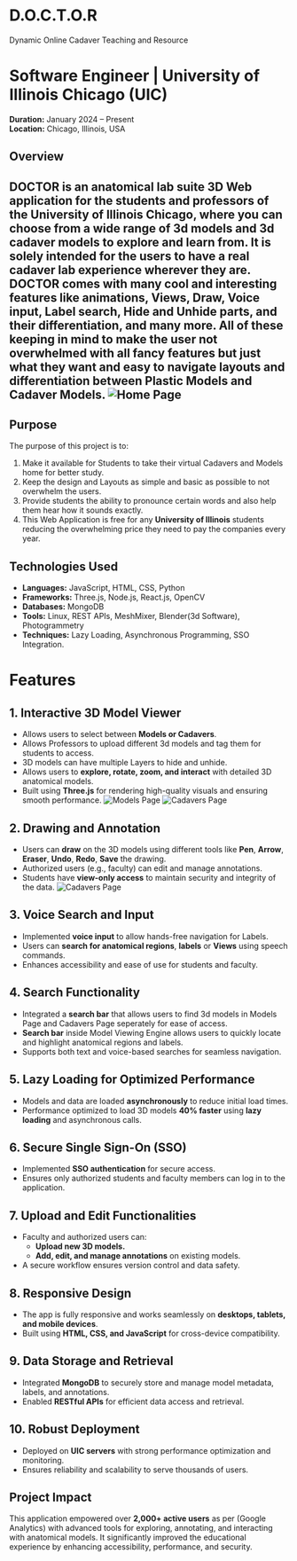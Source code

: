 # D.O.C.T.O.R
Dynamic Online Cadaver Teaching and Resource

# Software Engineer | University of Illinois Chicago (UIC)
**Duration:** January 2024 – Present  
**Location:** Chicago, Illinois, USA  

## Overview  
DOCTOR is an anatomical lab suite 3D Web application for the students and professors of the University of Illinois Chicago, where you can choose from a wide range of 3d models and 3d cadaver models to explore and learn from. It is solely intended for the users to have a real cadaver lab experience wherever they are. DOCTOR comes with many cool and interesting features like animations, Views, Draw, Voice input, Label search, Hide and Unhide parts, and their differentiation, and many more. All of these keeping in mind to make the user not overwhelmed with all fancy features but just what they want and easy to navigate layouts and differentiation between Plastic Models and Cadaver Models.
![Home Page](Homepage.png)
---
## Purpose

The purpose of this project is to:
1. Make it available for Students to take their virtual Cadavers and Models home for better study.
2. Keep the design and Layouts as simple and basic as possible to not overwhelm the users.
3. Provide students the ability to pronounce certain words and also help them hear how it sounds exactly.
4. This Web Application is free for any **University of Illinois** students reducing the overwhelming price they need to pay the companies every year. 
## Technologies Used  
- **Languages:** JavaScript, HTML, CSS, Python  
- **Frameworks:** Three.js, Node.js, React.js, OpenCV 
- **Databases:** MongoDB  
- **Tools:** Linux, REST APIs, MeshMixer, Blender(3d Software), Photogrammetry
- **Techniques:** Lazy Loading, Asynchronous Programming, SSO Integration.

# Features
## 1. **Interactive 3D Model Viewer**  
   - Allows users to select between  **Models or Cadavers**.
   - Allows Professors to upload different 3d models and tag them for students to access.
   - 3D models can have multiple Layers to hide and unhide. 
   - Allows users to **explore, rotate, zoom, and interact** with detailed 3D anatomical models.  
   - Built using **Three.js** for rendering high-quality visuals and ensuring smooth performance.
         ![Models Page](modelspage.png)
         ![Cadavers Page](cadaverspage.png)
## 2. **Drawing and Annotation**  
   - Users can **draw** on the 3D models using different tools like **Pen**, **Arrow**, **Eraser**, **Undo**, **Redo**, **Save** the drawing.  
   - Authorized users (e.g., faculty) can edit and manage annotations.  
   - Students have **view-only access** to maintain security and integrity of the data.
      ![Cadavers Page](drawing.png)
## 3. **Voice Search and Input**  
   - Implemented **voice input** to allow hands-free navigation for Labels.  
   - Users can **search for anatomical regions**, **labels** or **Views** using speech commands.  
   - Enhances accessibility and ease of use for students and faculty.  

## 4. **Search Functionality**  
   - Integrated a **search bar** that allows users to find 3d models in Models Page and Cadavers Page seperately for ease of access.
   - **Search bar** inside Model Viewing Engine allows users to quickly locate and highlight anatomical regions and labels.  
   - Supports both text and voice-based searches for seamless navigation.  

## 5. **Lazy Loading for Optimized Performance**  
   - Models and data are loaded **asynchronously** to reduce initial load times.  
   - Performance optimized to load 3D models **40% faster** using **lazy loading** and asynchronous calls.  

## 6. **Secure Single Sign-On (SSO)**  
   - Implemented **SSO authentication** for secure access.  
   - Ensures only authorized students and faculty members can log in to the application.  

## 7. **Upload and Edit Functionalities**  
   - Faculty and authorized users can:  
      - **Upload new 3D models.**  
      - **Add, edit, and manage annotations** on existing models.  
   - A secure workflow ensures version control and data safety.  

## 8. **Responsive Design**  
   - The app is fully responsive and works seamlessly on **desktops, tablets, and mobile devices**.  
   - Built using **HTML, CSS, and JavaScript** for cross-device compatibility.  

## 9. **Data Storage and Retrieval**  
   - Integrated **MongoDB** to securely store and manage model metadata, labels, and annotations.  
   - Enabled **RESTful APIs** for efficient data access and retrieval.  

## 10. **Robust Deployment**  
   - Deployed on **UIC servers** with strong performance optimization and monitoring.  
   - Ensures reliability and scalability to serve thousands of users.


## Project Impact  
This application empowered over **2,000+ active users** as per (Google Analytics) with advanced tools for exploring, annotating, and interacting with anatomical models. It significantly improved the educational experience by enhancing accessibility, performance, and security.

